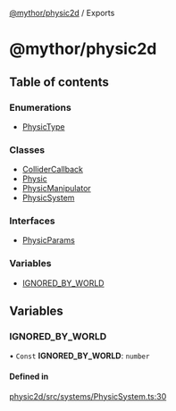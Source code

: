 [@mythor/physic2d](README.md) / Exports

# @mythor/physic2d

## Table of contents

### Enumerations

- [PhysicType](enums/PhysicType.md)

### Classes

- [ColliderCallback](classes/ColliderCallback.md)
- [Physic](classes/Physic.md)
- [PhysicManipulator](classes/PhysicManipulator.md)
- [PhysicSystem](classes/PhysicSystem.md)

### Interfaces

- [PhysicParams](interfaces/PhysicParams.md)

### Variables

- [IGNORED\_BY\_WORLD](modules.md#ignored_by_world)

## Variables

### IGNORED\_BY\_WORLD

• `Const` **IGNORED\_BY\_WORLD**: `number`

#### Defined in

[physic2d/src/systems/PhysicSystem.ts:30](https://github.com/desaintvincent/mythor/blob/1dfc6b8/packages/physic2d/src/systems/PhysicSystem.ts#L30)
